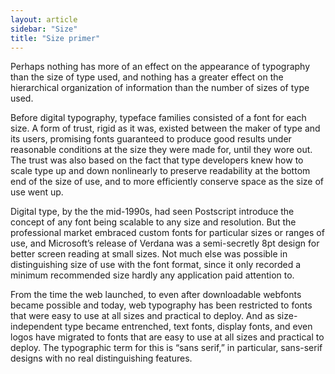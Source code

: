 ```yaml
---
layout: article
sidebar: "Size"
title: "Size primer"
---
```

Perhaps nothing has more of an effect on the appearance of typography than the size of type used, and nothing has a greater effect on the hierarchical organization of information than the number of sizes of type used. 

Before digital typography, typeface families consisted of a font for each size. A form of trust, rigid as it was, existed between the maker of type and its users, promising fonts guaranteed to produce good results under reasonable conditions at the size they were made for, until they wore out. The trust was also based on the fact that type developers knew how to scale type up and down nonlinearly to preserve readability at the bottom end of the size of use, and to more efficiently conserve space as the size of use went up. 

Digital type, by the the mid-1990s, had seen Postscript introduce the concept of any font being scalable to any size and resolution. But the professional market embraced custom fonts for particular sizes or ranges of use, and Microsoft’s release of Verdana was a semi-secretly 8pt design for better screen reading at small sizes. Not much else was possible in distinguishing size of use with the font format, since it only recorded a minimum recommended size hardly any application paid attention to.

From the time the web launched, to even after downloadable webfonts became possible and today, web typography has been restricted to fonts that were easy to use at all sizes and practical to deploy. And as size-independent type became entrenched, text fonts, display fonts, and even logos have migrated to fonts that are easy to use at all sizes and practical to deploy. The typographic term for this is “sans serif,” in particular, sans-serif designs with no real distinguishing features.
